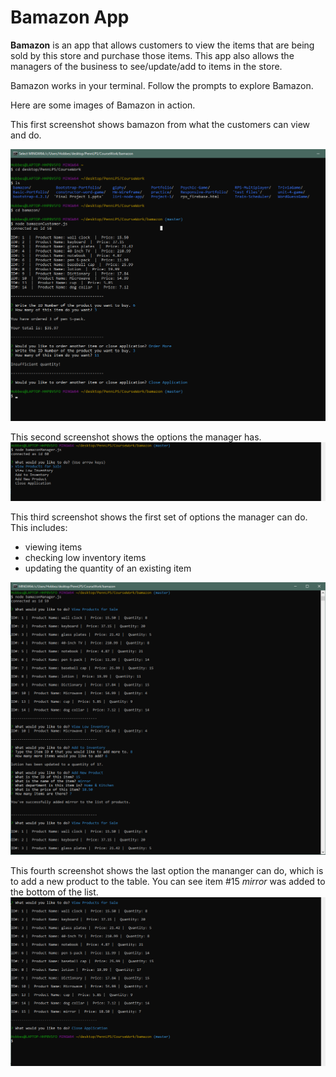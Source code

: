 # Bamazon App

**Bamazon** is an app that allows customers to view the items that are being sold by this store and purchase those items. This app also allows the managers of the business to see/update/add to items in the store.

Bamazon works in your terminal. 
Follow the prompts to explore Bamazon.

Here are some images of Bamazon in action.

This first screenshot shows bamazon from what the customers can view and do.

![GitHub Logo](/images/customer.png)


This second screenshot shows the options the manager has.
![GitHub Logo](/images/manager3.png)


This third screenshot shows the first set of options the manager can do.
This includes:
* viewing items
* checking low inventory items
* updating the quantity of an existing item

![GitHub Logo](/images/manager1.png)

This fourth screenshot shows the last option the mananger can do, which is to add a new product to the table.
You can see item #15 *mirror* was added to the bottom of the list.
![GitHub Logo](/images/manager2.png)

